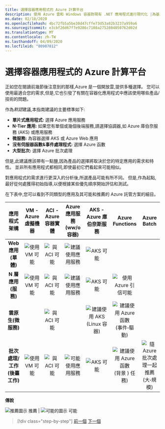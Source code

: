 ```yaml
---
title: 選擇容器應用程式的 Azure 計算平台
description: 使用 Azure 雲和 Windows 容器對現有 .NET 應用程式進行現代化 |為基於容器的應用程式選擇 Azure 運算平台
ms.date: 02/18/2020
ms.openlocfilehash: 4bc72fb5a5be30d47cffe73d53a82b3237a959a6
ms.sourcegitcommit: e3cbf26d67f7e9286c7108a2752804050762d02d
ms.translationtype: MT
ms.contentlocale: zh-TW
ms.lasthandoff: 04/09/2020
ms.locfileid: "80987812"
---
```

# <a name="choosing-azure-compute-platforms-for-container-based-applications"></a>選擇容器應用程式的 Azure 計算平台

正如您在閱讀前幾節後注意到的那樣,Azure 是一個開放雲,提供多種選擇。 您可以使用最適合您的需求,但是,它也引發了有關在容器化應用程式中應該使用哪些產品/技術的問題。

作為*默認*建議,本指南建議的主要標準如下:

- **單片式應用程式:** 選擇 Azure 應用服務
- **N-Tier 應用:** 如果您有單個或幾個後端服務,請選擇協調器,如 Azure 庫伯奈服務 (AKS) 或應用服務
- **微服務:** 為容器選擇 AKS 或 Azure Web 應用
- **沒有伺服器函數&事件處理程式:** 選擇 Azure 函數
- **大型批次:** 選擇 Azure 批次處理

但是,此建議應該帶有一點鹽,因為產品的選擇將取決於您的特定應用的需求和特性。 並非所有應用程式都相同,即使最初它們看起來可能相似。

對應用程式的需求進行更深入的分析後,所選產品可能有所不同。 但是,作為起點,最好從何處獲得初始指導,以便根據某些優先順序開始評估和測試。

在下表中,您可以看到不同類型的應用及其可能和推薦的 Azure 託管方案的細目。

| 應用程式架構 | VM - Azure 虛擬機器 | ACI - Azure 容器實體 | Azure 應用服務(ww/o 容器) | AKS - Azure 庫伯奈斯服務 | Azure Functions | Azure Batch |
|:------------------------:|:--:|:--:|:--:|:--:|:--:|:--:|
| **Web 應用(單體)**         | ![使用 VM 可能](media/choosing-azure-compute-options-for-container-based-applications/possible.png) | ![與 ACI 可能](media/choosing-azure-compute-options-for-container-based-applications/possible.png) | ![建議使用應用服務](media/choosing-azure-compute-options-for-container-based-applications/recommended.png) | ![AKS 可能](media/choosing-azure-compute-options-for-container-based-applications/possible.png) | | |
| **N 層應用(服務)**        | ![使用 VM 可能](media/choosing-azure-compute-options-for-container-based-applications/possible.png) | ![與 ACI 可能](media/choosing-azure-compute-options-for-container-based-applications/possible.png) | ![建議使用應用服務](media/choosing-azure-compute-options-for-container-based-applications/recommended.png) | ![AKS 可能](media/choosing-azure-compute-options-for-container-based-applications/possible.png) | ![使用 Azure 引信可能](media/choosing-azure-compute-options-for-container-based-applications/possible.png) | |
| **雲原生(微服務)**  | | ![與 ACI 可能](media/choosing-azure-compute-options-for-container-based-applications/possible.png) | | ![建議使用 AKS](media/choosing-azure-compute-options-for-container-based-applications/recommended.png) <br/> (Linux&nbsp;容器)| ![建議使用 Azure 函數](media/choosing-azure-compute-options-for-container-based-applications/recommended.png) <br/> (事件&#x2011;驅動) | |
| **批次處理/工作(後臺工作)** | ![使用 VM 可能](media/choosing-azure-compute-options-for-container-based-applications/possible.png) | ![與 ACI 可能](media/choosing-azure-compute-options-for-container-based-applications/possible.png) | ![可能使用應用服務](media/choosing-azure-compute-options-for-container-based-applications/possible.png) | ![AKS 可能](media/choosing-azure-compute-options-for-container-based-applications/possible.png) | ![建議使用 Azure 函數](media/choosing-azure-compute-options-for-container-based-applications/recommended.png) <br/> (背景&nbsp;) 任務) | ![隨 Azure 批次處理一起推薦](media/choosing-azure-compute-options-for-container-based-applications/recommended.png) <br/> (大&#x2011;規模) |

**傳說**

![推薦圖示](media/choosing-azure-compute-options-for-container-based-applications/recommended.png) 推薦 |
![可能的圖示](media/choosing-azure-compute-options-for-container-based-applications/possible.png) 可能

> [!div class="step-by-step"]
> [前一個](when-to-deploy-windows-containers-to-azure-container-service-kubernetes.md)
> [下一個](build-resilient-services-ready-for-the-cloud-embrace-transient-failures-in-the-cloud.md)
